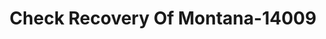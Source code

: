 ---
f_zip-code: 59601
f_state-code: MT
title: Check Recovery Of Montana-14009
f_phone: 406-442-6277
f_city-only: Helena
f_address: 1401 North Oakes Street Helena
f_location-unique-id: '14009'
slug: check-recovery-of-montana-14009
updated-on: '2024-05-30T13:46:58.046Z'
created-on: '2024-05-30T13:36:59.803Z'
published-on: '2024-05-30T13:54:32.469Z'
f_city-state: cms/city/helena-mt.md
f_company: cms/company/check-recovery-of-montana.md
f_state: cms/state/montana.md
layout: '[payday-loan].html'
tags: payday-loan
---